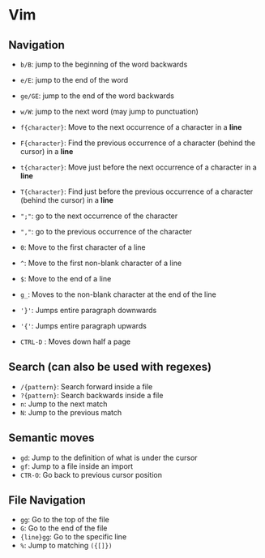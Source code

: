 # Vim

## Navigation

- `b/B`: jump to the beginning of the word backwards

- `e/E`: jump to the end of the word

- `ge/GE`: jump to the end of the word backwards

- `w/W`: jump to the next word (may jump to punctuation)

- `f{character}`: Move to the next occurrence of a character in a **line**

- `F{character}`: Find the previous occurrence of a character (behind the cursor) in a **line**

- `t{character}`: Move just before the next occurrence of a character in a **line**

- `T{character}`: Find just before the previous occurrence of a character (behind the cursor) in a **line**

- `";"`: go to the next occurrence of the character

- `","`: go to the previous occurrence of the character

- `0`: Move to the first character of a line

- `^`: Move to the first non-blank character of a line

- `$`: Move to the end of a line

- `g_`: Moves to the non-blank character at the end of the line

- `'}'`: Jumps entire paragraph downwards

- `'{'`: Jumps entire paragraph upwards

- `CTRL-D` : Moves down half a page

## Search (can also be used with regexes)

- `/{pattern}`: Search forward inside a file
- `?{pattern}`: Search backwards inside a file
- `n`: Jump to the next match
- `N`: Jump to the previous match

## Semantic moves

- `gd`: Jump to the definition of what is under the cursor
- `gf`: Jump to a file inside an import
- `CTR-O`: Go back to previous cursor position

## File Navigation

- `gg`: Go to the top of the file
- `G`: Go to the end of the file
- `{line}gg`: Go to the specific line
- `%`: Jump to matching `({[]})`

